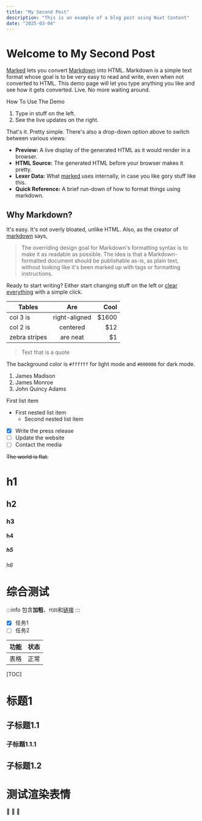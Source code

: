 ```yaml
---
title: "My Second Post"
description: "This is an example of a blog post using Nuxt Content"
date: "2025-03-04"
---
```


# Welcome to My Second Post

[Marked] lets you convert [Markdown] into HTML.  Markdown is a simple text format whose goal is to be very easy to read and write, even when not converted to HTML.  This demo page will let you type anything you like and see how it gets converted.  Live.  No more waiting around.

How To Use The Demo

1. Type in stuff on the left.
2. See the live updates on the right.

That's it.  Pretty simple.  There's also a drop-down option above to switch between various views:

- **Preview:**  A live display of the generated HTML as it would render in a browser.
- **HTML Source:**  The generated HTML before your browser makes it pretty.
- **Lexer Data:**  What [marked] uses internally, in case you like gory stuff like this.
- **Quick Reference:**  A brief run-down of how to format things using markdown.

Why Markdown?
-------------

It's easy.  It's not overly bloated, unlike HTML.  Also, as the creator of [markdown] says,

> The overriding design goal for Markdown's
> formatting syntax is to make it as readable
> as possible. The idea is that a
> Markdown-formatted document should be
> publishable as-is, as plain text, without
> looking like it's been marked up with tags
> or formatting instructions.

Ready to start writing?  Either start changing stuff on the left or
[clear everything](/demo/?text=) with a simple click.

[Marked]: https://github.com/markedjs/marked/
[Markdown]: http://daringfireball.net/projects/markdown/

| Tables        |      Are      |  Cool |
| ------------- | :-----------: | ----: |
| col 3 is      | right-aligned | $1600 |
| col 2 is      |   centered    |   $12 |
| zebra stripes |   are neat    |    $1 |

> Text that is a quote

The background color is `#ffffff` for light mode and `#000000` for dark mode.

1. James Madison
2. James Monroe
3. John Quincy Adams

First list item

- First nested list item
  - Second nested list item
- [x] Write the press release
- [ ] Update the website
- [ ] Contact the media

~~The world is flat.~~

# h1

## h2

### h3

#### h4

##### h5

###### h6

# 综合测试

:::info
包含**加粗**、`代码`和[链接](https://example.com)
:::

- [x] 任务1
- [ ] 任务2

| 功能 | 状态 |
|------|------|
| 表格 | 正常 |

[TOC]

# 标题1

## 子标题1.1

### 子标题1.1.1

## 子标题1.2

# 测试渲染表情

:rocket: :tada: :100:

